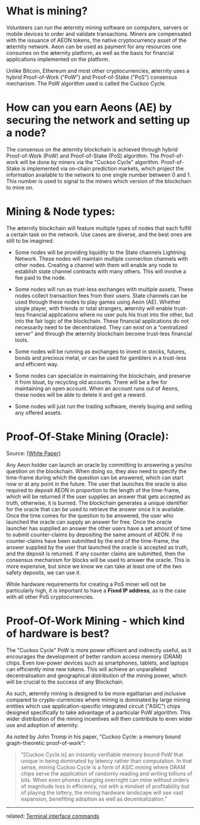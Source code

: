 # What is mining?

Volunteers can run the æternity mining software on computers, servers or mobile devices to order and validate transactions. Miners are compensated with the issuance of AEON tokens, the native cryptocurrency asset of the æternity network. Aeon can be used as payment for any resources one consumes on the æternity platform, as well as the basis for financial applications implemented on the platform.

Unlike Bitcoin, Ethereum and most other cryptocurrencies, æternity uses a hybrid Proof-of-Work ("PoW") and Proof-of-Stake ("PoS") consensus mechanism. The PoW algorithm used is called the Cuckoo Cycle.

# How can you earn Aeons (AE) by securing the network and setting up a node?

The consensus on the æternity blockchain is achieved through hybrid Proof-of-Work (PoW) and Proof-of-Stake (PoS) algorithm. The Proof-of-work will be done by miners via the "Cuckoo Cycle" algorithm. Proof-of-Stake is implemented via on-chain prediction markets, which project the information available to the network to one single number between 0 and 1. This number is used to signal to the miners which version of the blockchain to mine on.

# Mining & Node types:

The æternity blockchain will feature multiple types of nodes that each fulfill a certain task on the network. Use cases are diverse, and the best ones are still to be imagined.

* Some nodes will be providing liquidity to the State channels Lightning Network. These nodes will maintain multiple connection channels with other nodes. Creating a channel with them will enable any node to establish state channel contracts with many others. This will involve a fee paid to the node.

* Some nodes will run as trust-less exchanges with multiple assets. These nodes collect transaction fees from their users. State channels can be used through these nodes to play games using Aeon (AE). Whether single player, with friends or total strangers, æternity will enable trust-less financial applications where no user puts his trust into the other, but into the fair logic of the blockchain. These financial applications do not necessarily need to be decentralized. They can exist on a “centralized server” and through the æternity blockchain become trust-less financial tools.

* Some nodes will be running as exchanges to invest in stocks, futures, bonds and precious metal, or can be used for gamblers in a trust-less and efficient way. 

* Some nodes can specialize in maintaining the blockchain, and preserve it from bloat, by recycling old accounts. There will be a fee for maintaining an open account. When an account runs out of Aeons, these nodes will be able to delete it and get a reward.

* Some nodes will just run the trading software, merely buying and selling any offered assets.

# Proof-Of-Stake Mining (Oracle):

Source: [(White Paper)](http://blockchain.aeternity.com/%C3%A6ternity-blockchain-whitepaper.pdf)

Any Aeon holder can launch an oracle by committing to answering a yes/no question on the blockchain.
When doing so, they also need to specify the time-frame during which the question can be answered, which can start now or at any point in the future. The user that launches the oracle is also required to deposit AEON in proportion to the length of the time-frame, which will be returned if the user supplies an answer that gets accepted as truth, otherwise, it is burned. The blockchain generates a unique identifier for the oracle that can be used to retrieve the answer once it is available. Once the time comes for the question to be answered, the user who launched the oracle can supply an answer for free. Once the oracle launcher has supplied an answer the other users have a set amount of time to submit counter-claims by depositing the same amount of AEON. If no counter-claims have been submitted by the end of the time-frame, the answer supplied by the user that launched the oracle is accepted as truth, and the deposit is returned. If any counter claims are submitted, then the consensus mechanism for blocks will be used to answer the oracle. This is more expensive, but since we know we can take at least one of the two safety deposits, we can use it.

While hardware requirements for creating a PoS miner will not be particularly high, it is important to have a **Fixed IP address**, as is the case with all other PoS cryptocurrencies.

# Proof-Of-Work Mining - which kind of hardware is best?

The "Cuckoo Cycle" PoW is more power efficient and indirectly useful, as it encourages the development of better random access memory (DRAM) chips. Even low-power devices such as smartphones, tablets, and laptops can efficiently mine new tokens. This will achieve an unparalleled decentralisation and geographical distribution of the mining power, which will be crucial to the success of any Blockchain.

As such, æternity mining is designed to be more egalitarian and inclusive compared to crypto-currencies where mining is dominated by large mining entities which use application-specific integrated circuit ("ASIC") chips designed specifically to take advantage of a particular PoW algorithm. This wider distribution of the mining incentives will then contribute to even wider use and adoption of æternity.

As noted by John Tromp in his paper, "Cuckoo Cycle: a memory bound graph-theoretic proof-of-work":
>”[Cuckoo Cycle is] an instantly verifiable memory bound PoW that unique in being dominated by latency rather than computation. In that sense, mining Cuckoo Cycle is a form of ASIC mining where DRAM chips serve the application of randomly reading and writing billions of bits. When even phones charging overnight can mine without orders of magnitude loss in efficiency, not with a mindset of profitability but of playing the lottery, the mining hardware landscape will see vast expansion, benefiting adoption as well as decentralization.”

***
related: [Terminal interface commands](Terminal-interface-commands#mining)